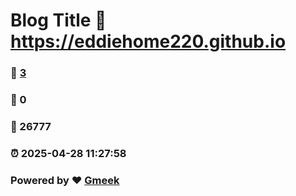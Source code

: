 # Blog Title :link: https://eddiehome220.github.io 
### :page_facing_up: [3](https://eddiehome220.github.io/tag.html) 
### :speech_balloon: 0 
### :hibiscus: 26777 
### :alarm_clock: 2025-04-28 11:27:58 
### Powered by :heart: [Gmeek](https://github.com/Meekdai/Gmeek)
